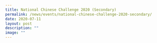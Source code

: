 ```yaml
---
title: National Chinese Challenge 2020 (Secondary)
permalink: /news/events/national-chinese-challenge-2020-secondary/
date: 2020-07-11
layout: post
description: ""
image: ""
---
```

